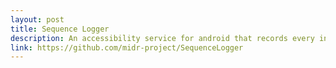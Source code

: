 ```yaml
---
layout: post
title: Sequence Logger
description: An accessibility service for android that records every interaction with the device
link: https://github.com/midr-project/SequenceLogger
---
```

